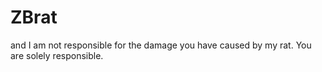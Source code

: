 # ZBrat
and I am not responsible for the damage you have caused by my rat. You are solely responsible.
